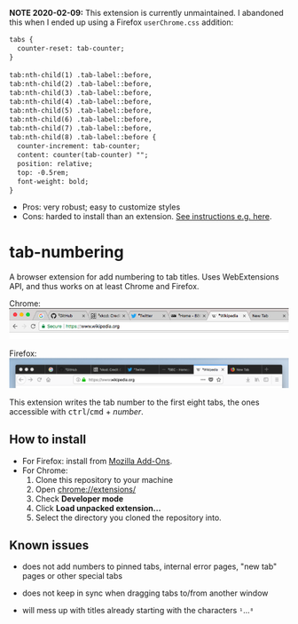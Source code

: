 **NOTE 2020-02-09:** This extension is currently unmaintained. I abandoned this when I ended up using a Firefox `userChrome.css` addition:

```
tabs {
  counter-reset: tab-counter;
}

tab:nth-child(1) .tab-label::before,
tab:nth-child(2) .tab-label::before,
tab:nth-child(3) .tab-label::before,
tab:nth-child(4) .tab-label::before,
tab:nth-child(5) .tab-label::before,
tab:nth-child(6) .tab-label::before,
tab:nth-child(7) .tab-label::before,
tab:nth-child(8) .tab-label::before {
  counter-increment: tab-counter;
  content: counter(tab-counter) "";
  position: relative;
  top: -0.5rem;
  font-weight: bold;
}
```

* Pros: very robust; easy to customize styles
* Cons: harded to install than an extension. <a href="https://www.userchrome.org/how-create-userchrome-css.html">See instructions e.g. here</a>.

# tab-numbering
A browser extension for add numbering to tab titles. Uses WebExtensions API, and thus works on at least Chrome and Firefox.

Chrome:
![Screenshot](./screenshot-chrome.png)

Firefox:
![Screenshot](./screenshot-firefox.png)


This extension writes the tab number to the first eight tabs, the ones accessible with <kbd>ctrl</kbd>/<kbd>cmd</kbd> + *number*.

## How to install

- For Firefox: install from <a href="https://addons.mozilla.org/en-GB/firefox/addon/tab-numbering/">Mozilla Add-Ons</a>.
- For Chrome:
  1. Clone this repository to your machine
  2. Open <a href="chrome://extensions/">chrome://extensions/</a>
  3. Check **Developer mode**
  4. Click **Load unpacked extension...**
  5. Select the directory you cloned the repository into.

## Known issues

- does not add numbers to pinned tabs, internal error pages, "new tab" pages or other special tabs

- does not keep in sync when dragging tabs to/from another window

- will mess up with titles already starting with the characters `¹`...`⁸`
